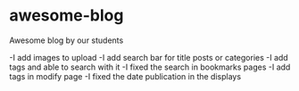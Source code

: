 # awesome-blog
Awesome blog by our students

-I add images to upload 
-I add search bar for title posts or categories
-I add tags and able to search with it
-I fixed the search in bookmarks pages
-I add tags in modify page
-I fixed the date publication in the displays